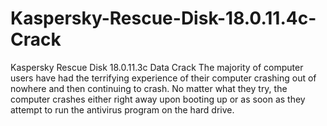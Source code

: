 # Kaspersky-Rescue-Disk-18.0.11.4c-Crack
Kaspersky Rescue Disk 18.0.11.3c Data Crack The majority of computer users have had the terrifying experience of their computer crashing out of nowhere and then continuing to crash. No matter what they try, the computer crashes either right away upon booting up or as soon as they attempt to run the antivirus program on the hard drive. 
